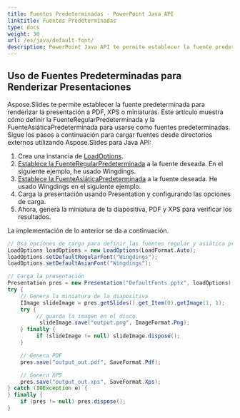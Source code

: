 ```yaml
---
title: Fuentes Predeterminadas - PowerPoint Java API
linktitle: Fuentes Predeterminadas
type: docs
weight: 30
url: /es/java/default-font/
description: PowerPoint Java API te permite establecer la fuente predeterminada para renderizar la presentación a PDF, XPS o miniaturas. Este artículo muestra cómo definir la FuenteRegularPredeterminada y la FuenteAsiáticaPredeterminada para usarse como fuentes predeterminadas.
---
```



## **Uso de Fuentes Predeterminadas para Renderizar Presentaciones**
Aspose.Slides te permite establecer la fuente predeterminada para renderizar la presentación a PDF, XPS o miniaturas. Este artículo muestra cómo definir la FuenteRegularPredeterminada y la FuenteAsiáticaPredeterminada para usarse como fuentes predeterminadas. Sigue los pasos a continuación para cargar fuentes desde directorios externos utilizando Aspose.Slides para Java API:

1. Crea una instancia de [LoadOptions](https://reference.aspose.com/slides/java/com.aspose.slides/LoadOptions).
1. [Establece la FuenteRegularPredeterminada](https://reference.aspose.com/slides/java/com.aspose.slides/LoadOptions#setDefaultRegularFont-java.lang.String-) a la fuente deseada. En el siguiente ejemplo, he usado Wingdings.
1. [Establece la FuenteAsiáticaPredeterminada](https://reference.aspose.com/slides/java/com.aspose.slides/LoadOptions#setDefaultAsianFont-java.lang.String-) a la fuente deseada. He usado Wingdings en el siguiente ejemplo.
1. Carga la presentación usando Presentation y configurando las opciones de carga.
1. Ahora, genera la miniatura de la diapositiva, PDF y XPS para verificar los resultados.

La implementación de lo anterior se da a continuación.

```java
// Usa opciones de carga para definir las fuentes regular y asiática predeterminadas
LoadOptions loadOptions = new LoadOptions(LoadFormat.Auto);
loadOptions.setDefaultRegularFont("Wingdings");
loadOptions.setDefaultAsianFont("Wingdings");

// Carga la presentación
Presentation pres = new Presentation("DefaultFonts.pptx", loadOptions);
try {
    // Genera la miniatura de la diapositiva
    IImage slideImage = pres.getSlides().get_Item(0).getImage(1, 1);
    try {
         // guarda la imagen en el disco.
          slideImage.save("output.png", ImageFormat.Png);
    } finally {
         if (slideImage != null) slideImage.dispose();
    }

    // Genera PDF
    pres.save("output_out.pdf", SaveFormat.Pdf);

    // Genera XPS
    pres.save("output_out.xps", SaveFormat.Xps);
} catch (IOException e) {
} finally {
    if (pres != null) pres.dispose();
}
```